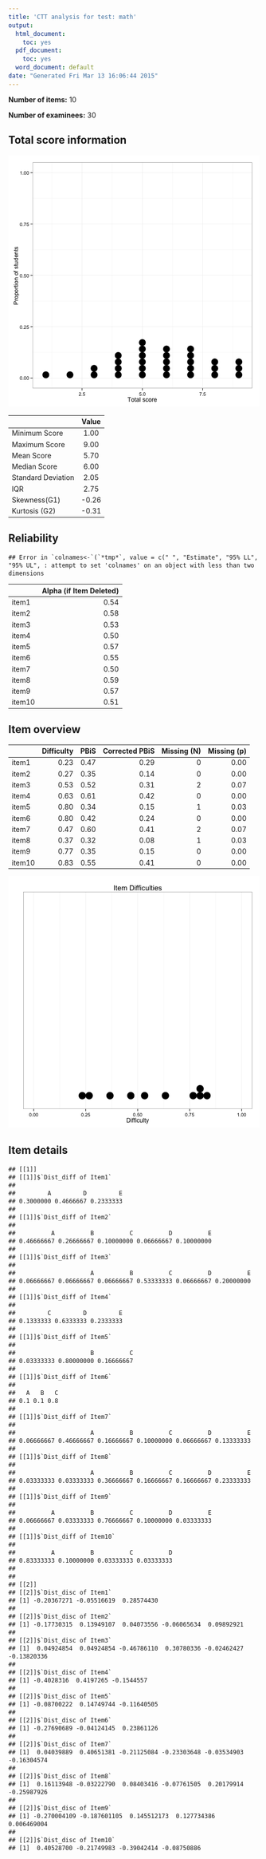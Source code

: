 ```yaml
---
title: 'CTT analysis for test: math'
output:
  html_document:
    toc: yes
  pdf_document:
    toc: yes
  word_document: default
date: "Generated Fri Mar 13 16:06:44 2015"
---
```




**Number of items:** 10

**Number of examinees:** 30


## Total score information

![plot of chunk totalscores](figure/totalscores-1.png) 

|                   | Value |
|:------------------|:-----:|
|Minimum Score      | 1.00  |
|Maximum Score      | 9.00  |
|Mean Score         | 5.70  |
|Median Score       | 6.00  |
|Standard Deviation | 2.05  |
|IQR                | 2.75  |
|Skewness(G1)       | -0.26 |
|Kurtosis (G2)      | -0.31 |


## Reliability


```
## Error in `colnames<-`(`*tmp*`, value = c(" ", "Estimate", "95% LL", "95% UL", : attempt to set 'colnames' on an object with less than two dimensions
```



|       | Alpha (if Item Deleted)|
|:------|-----------------------:|
|item1  |                    0.54|
|item2  |                    0.58|
|item3  |                    0.53|
|item4  |                    0.50|
|item5  |                    0.57|
|item6  |                    0.55|
|item7  |                    0.50|
|item8  |                    0.59|
|item9  |                    0.57|
|item10 |                    0.51|

## Item overview


|       | Difficulty| PBiS| Corrected PBiS| Missing (N)| Missing (p)|
|:------|----------:|----:|--------------:|-----------:|-----------:|
|item1  |       0.23| 0.47|           0.29|           0|        0.00|
|item2  |       0.27| 0.35|           0.14|           0|        0.00|
|item3  |       0.53| 0.52|           0.31|           2|        0.07|
|item4  |       0.63| 0.61|           0.42|           0|        0.00|
|item5  |       0.80| 0.34|           0.15|           1|        0.03|
|item6  |       0.80| 0.42|           0.24|           0|        0.00|
|item7  |       0.47| 0.60|           0.41|           2|        0.07|
|item8  |       0.37| 0.32|           0.08|           1|        0.03|
|item9  |       0.77| 0.35|           0.15|           0|        0.00|
|item10 |       0.83| 0.55|           0.41|           0|        0.00|

![plot of chunk item_overview](figure/item_overview-1.png) 


## Item details


```
## [[1]]
## [[1]]$`Dist_diff of Item1`
## 
##         A         D         E 
## 0.3000000 0.4666667 0.2333333 
## 
## [[1]]$`Dist_diff of Item2`
## 
##          A          B          C          D          E 
## 0.46666667 0.26666667 0.10000000 0.06666667 0.10000000 
## 
## [[1]]$`Dist_diff of Item3`
## 
##                     A          B          C          D          E 
## 0.06666667 0.06666667 0.06666667 0.53333333 0.06666667 0.20000000 
## 
## [[1]]$`Dist_diff of Item4`
## 
##         C         D         E 
## 0.1333333 0.6333333 0.2333333 
## 
## [[1]]$`Dist_diff of Item5`
## 
##                     B          C 
## 0.03333333 0.80000000 0.16666667 
## 
## [[1]]$`Dist_diff of Item6`
## 
##   A   B   C 
## 0.1 0.1 0.8 
## 
## [[1]]$`Dist_diff of Item7`
## 
##                     A          B          C          D          E 
## 0.06666667 0.46666667 0.16666667 0.10000000 0.06666667 0.13333333 
## 
## [[1]]$`Dist_diff of Item8`
## 
##                     A          B          C          D          E 
## 0.03333333 0.03333333 0.36666667 0.16666667 0.16666667 0.23333333 
## 
## [[1]]$`Dist_diff of Item9`
## 
##          A          B          C          D          E 
## 0.06666667 0.03333333 0.76666667 0.10000000 0.03333333 
## 
## [[1]]$`Dist_diff of Item10`
## 
##          A          B          C          D 
## 0.83333333 0.10000000 0.03333333 0.03333333 
## 
## 
## [[2]]
## [[2]]$`Dist_disc of Item1`
## [1] -0.20367271 -0.05516619  0.28574430
## 
## [[2]]$`Dist_disc of Item2`
## [1] -0.17730315  0.13949107  0.04073556 -0.06065634  0.09892921
## 
## [[2]]$`Dist_disc of Item3`
## [1]  0.04924854  0.04924854 -0.46786110  0.30780336 -0.02462427 -0.13820336
## 
## [[2]]$`Dist_disc of Item4`
## [1] -0.4028316  0.4197265 -0.1544557
## 
## [[2]]$`Dist_disc of Item5`
## [1] -0.08700222  0.14749744 -0.11640505
## 
## [[2]]$`Dist_disc of Item6`
## [1] -0.27690689 -0.04124145  0.23861126
## 
## [[2]]$`Dist_disc of Item7`
## [1]  0.04039889  0.40651381 -0.21125084 -0.23303648 -0.03534903 -0.16304574
## 
## [[2]]$`Dist_disc of Item8`
## [1]  0.16113948 -0.03222790  0.08403416 -0.07761505  0.20179914 -0.25987926
## 
## [[2]]$`Dist_disc of Item9`
## [1] -0.270004109 -0.187601105  0.145512173  0.127734386  0.006469004
## 
## [[2]]$`Dist_disc of Item10`
## [1]  0.40528700 -0.21749983 -0.39042414 -0.08750886
```



